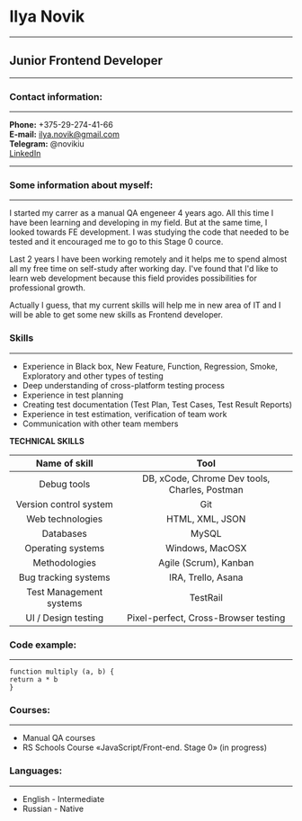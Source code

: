 # Ilya Novik
***

## Junior Frontend Developer
***

### Contact information:
-----------------------------------------------
**Phone:** +375-29-274-41-66  
**E-mail:** ilya.novik@gmail.com  
**Telegram:** @novikiu  
[LinkedIn](https://www.linkedin.com/in/ilya-novik-16778b195/)

-----------------------------------------------

### Some information about myself:
-----------------------------------------------

I started my carrer as a manual QA engeneer 4 years ago. All this time I have been learning and developing in my field. But at the same time, I looked towards FE development. I was studying the code that needed to be tested and it encouraged me to go to this Stage 0 cource.

Last 2 years I have been working remotely and it helps me  to spend almost all my free time on self-study after working day.
I've found that I'd like to learn web development because this field provides possibilities for professional growth.

Actually I guess, that my current skills will help me in new area of IT and I will be able to get some new skills as Frontend developer.

### Skills
-----------------------------------------------

* Experience in Black box, New Feature, Function, Regression, Smoke, Exploratory and other types of testing
* Deep understanding of cross-platform testing process
* Experience in test planning
* Creating test documentation (Test Plan, Test Cases, Test Result Reports)
* Experience in test estimation, verification of team work
* Сommunication with other team members

**TECHNICAL SKILLS**

Name of skill  | Tool
:-------------: | :-------------:
Debug tools | DB, xCode, Chrome Dev tools, Charles, Postman
Version control system | Git
Web technologies | HTML, XML, JSON
Databases | MySQL
Operating systems | Windows, MacOSX
Methodologies | Agile (Scrum), Kanban
Bug tracking systems | IRA, Trello, Asana
Test Management systems | TestRail
UI / Design testing | Pixel-perfect, Cross-Browser testing

### Code example:
-----------------------------------------------
``` 
function multiply (a, b) {
return a * b
}
```

### Courses:
-----------------------------------------------

* Manual QA courses
* RS Schools Course «JavaScript/Front-end. Stage 0» (in progress)

### Languages:
-----------------------------------------------

* English - Intermediate
* Russian - Native
